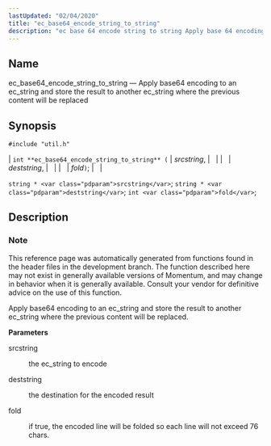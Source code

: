 ```yaml
---
lastUpdated: "02/04/2020"
title: "ec_base64_encode_string_to_string"
description: "ec base 64 encode string to string Apply base 64 encoding to an ec string and store the result to another ec string where the previous content will be replaced int ec base 64 encode string to string srcstring deststring fold string srcstring string deststring int fold This reference page..."
---
```


<a name="apis.ec_base64_encode_string_to_string"></a> 
## Name

ec_base64_encode_string_to_string — Apply base64 encoding to an ec_string and store the result to another ec_string where the previous content will be replaced

## Synopsis

`#include "util.h"`

| `int **ec_base64_encode_string_to_string** (` | <var class="pdparam">srcstring</var>, |   |
|   | <var class="pdparam">deststring</var>, |   |
|   | <var class="pdparam">fold</var>`)`; |   |

`string * <var class="pdparam">srcstring</var>`;
`string * <var class="pdparam">deststring</var>`;
`int <var class="pdparam">fold</var>`;<a name="idp47510112"></a> 
## Description

### Note

This reference page was automatically generated from functions found in the header files in the development branch. The function described here may not exist in generally available versions of Momentum, and may change in behavior when it is generally available. Consult your vendor for definitive advice on the use of this function.

Apply base64 encoding to an ec_string and store the result to another ec_string where the previous content will be replaced.

**<a name="idp47513072"></a> Parameters**

<dl class="variablelist">

<dt>srcstring</dt>

<dd>

the ec_string to encode

</dd>

<dt>deststring</dt>

<dd>

the destination for the encoded result

</dd>

<dt>fold</dt>

<dd>

if true, the encoded line will be folded so each line will not exceed 76 chars.

</dd>

</dl>
